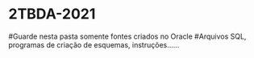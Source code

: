 # 2TBDA-2021

#Guarde nesta pasta somente fontes criados no Oracle
#Arquivos SQL, programas de criação de esquemas, instruções......